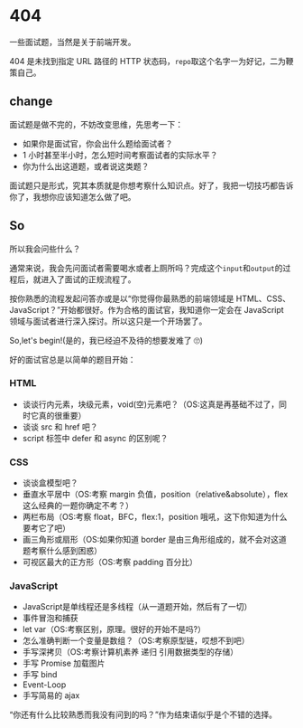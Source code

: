 # 404

一些面试题，当然是关于前端开发。

404 是未找到指定 URL 路径的 HTTP 状态码，`repo`取这个名字一为好记，二为鞭策自己。

## change

面试题是做不完的，不妨改变思维，先思考一下：

- 如果你是面试官，你会出什么题给面试者？
- 1 小时甚至半小时，怎么短时间考察面试者的实际水平？
- 你为什么出这道题，或者说这类题？

面试题只是形式，究其本质就是你想考察什么知识点。好了，我把一切技巧都告诉你了，我想你应该知道怎么做了吧。

## So

所以我会问些什么？

通常来说，我会先问面试者需要喝水或者上厕所吗？完成这个`input`和`output`的过程后，就进入了面试的正规流程了。

按你熟悉的流程发起问答亦或是以“你觉得你最熟悉的前端领域是 HTML、CSS、JavaScript？”开始都很好。作为合格的面试官，我知道你一定会在 JavaScript 领域与面试者进行深入探讨。所以这只是一个开场罢了。

So,let's begin!(是的，我已经迫不及待的想要发难了 🙄)

好的面试官总是以简单的题目开始：

### HTML

- 谈谈行内元素，块级元素，void(空)元素吧？（OS:这真是再基础不过了，同时它真的很重要）
- 谈谈 src 和 href 吧？
- script 标签中 defer 和 async 的区别呢？

### CSS

- 谈谈盒模型吧？
- 垂直水平居中（OS:考察 margin 负值，position（relative&absolute），flex 这么经典的一题你确定不考？）
- 两栏布局（OS:考察 float，BFC，flex:1，position 哦吼，这下你知道为什么要考它了吧）
- 画三角形或扇形（OS:如果你知道 border 是由三角形组成的，就不会对这道题考察什么感到困惑）
- 可视区最大的正方形（OS:考察 padding 百分比）

### JavaScript
- JavaScript是单线程还是多线程（从一道题开始，然后有了一切）
- 事件冒泡和捕获
- let var（OS:考察区别，原理。很好的开始不是吗?）
- 怎么准确判断一个变量是数组？（OS:考察原型链，哎想不到吧）
- 手写深拷贝（OS:考察计算机素养 递归 引用数据类型的存储）
- 手写 Promise 加载图片
- 手写 bind
- Event-Loop
- 手写简易的 ajax

“你还有什么比较熟悉而我没有问到的吗？”作为结束语似乎是个不错的选择。
